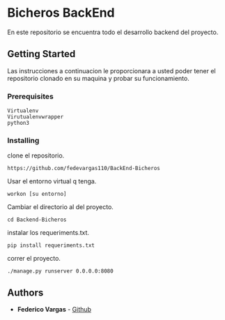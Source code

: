 # Bicheros BackEnd

En este repositorio se encuentra todo el desarrollo backend del proyecto.
## Getting Started

Las instrucciones a continuacion le proporcionara a usted poder tener el repositorio clonado en su maquina y probar su funcionamiento.

### Prerequisites

```
Virtualenv
Virutualenvwrapper
python3
```

### Installing

clone el repositorio.

```
https://github.com/fedevargas110/BackEnd-Bicheros
```
Usar el entorno virtual q tenga.

```
workon [su entorno]
```

Cambiar el directorio al del proyecto.

```
cd Backend-Bicheros
```
instalar los requeriments.txt.
```
pip install requeriments.txt
```
correr el proyecto.
```
./manage.py runserver 0.0.0.0:8080
```
## Authors

* **Federico Vargas** -  [Github](https://github.com/fedevargas110)

